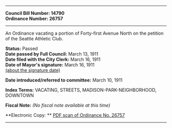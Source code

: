 * * * * *  
  
**Council Bill Number: [](#h0)[](#h2)14790**   
**Ordinance Number: 26757**  
  
* * * * *  
  
An Ordinance vacating a portion of Forty-first Avenue North on the petition of the Seattle Athletic Club.  
  
**Status:** Passed   
**Date passed by Full Council:** March 13, 1911   
**Date filed with the City Clerk:** March 16, 1911   
**Date of Mayor's signature:** March 16, 1911   
[(about the signature date)](/~public/approvaldate.htm)   
  
  
**Date introduced/referred to committee:** March 10, 1911   
  
**Index Terms:** VACATING, STREETS, MADISON-PARK-NEIGHBORHOOD, DOWNTOWN  
  
**Fiscal Note:** *(No fiscal note available at this time)*  
  
**Electronic Copy: ** [PDF scan of Ordinance No. 26757](/~archives/Ordinances/Ord_26757.pdf)  
  
* * * * *  
